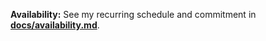**Availability:** See my recurring schedule and commitment in **[docs/availability.md](./docs/availability.md)**.
